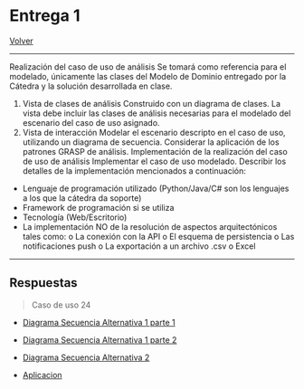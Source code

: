 # Entrega 1

[Volver](../README.md)

---
Realización del caso de uso de análisis
Se tomará como referencia para el modelado, únicamente las clases del Modelo de Dominio entregado por la Cátedra y la
solución desarrollada en clase.

1. Vista de clases de análisis
Construido con un diagrama de clases.
La vista debe incluir las clases de análisis necesarias para el modelado del escenario del caso de uso asignado.
2. Vista de interacción
Modelar el escenario descripto en el caso de uso, utilizando un diagrama de secuencia. Considerar la aplicación de
los patrones GRASP de análisis.
Implementación de la realización del caso de uso de análisis
Implementar el caso de uso modelado.
Describir los detalles de la implementación mencionados a continuación:

- Lenguaje de programación utilizado (Python/Java/C# son los lenguajes a los que la cátedra da soporte)
- Framework de programación si se utiliza
- Tecnología (Web/Escritorio)
- La implementación NO de la resolución de aspectos arquitectónicos tales como:
o La conexión con la API
o El esquema de persistencia
o Las notificaciones push
o La exportación a un archivo .csv o Excel

---

## Respuestas

> Caso de uso 24

- [Diagrama Secuencia Alternativa 1 parte 1](./Diagramas/Diagrama%20de%20Secuencia%20PPI%20-%20Parte%201.pdf)
- [Diagrama Secuencia Alternativa 1 parte 2](./Diagramas/Diagrama%20de%20Secuencia%20PPI%20-%20Parte%202.pdf)
- [Diagrama Secuencia Alternativa 2](./Diagramas/Diagrama%20de%20Secuencia%20CU%2024.pdf)

- [Aplicacion](./Codigo/Aplicacion.py)
